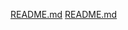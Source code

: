 [README.md](https://github.com/user-attachments/files/21459476/README.md)
[README.md](https://github.com/user-attachments/files/21459438/README.md)
